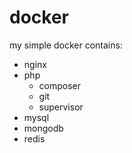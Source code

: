 # docker
my simple docker contains:
- nginx
- php
    - composer
    - git
    - supervisor
- mysql
- mongodb
- redis